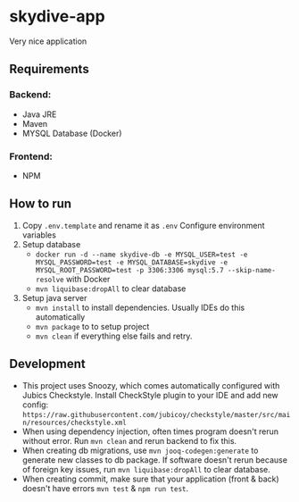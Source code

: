 # skydive-app

Very nice application

## Requirements
### Backend:
* Java JRE
* Maven
* MYSQL Database (Docker)

### Frontend:
* NPM

## How to run
1. Copy `.env.template` and rename it as `.env` Configure environment variables
2. Setup database
    * `docker run -d --name skydive-db -e MYSQL_USER=test -e MYSQL_PASSWORD=test -e MYSQL_DATABASE=skydive -e MYSQL_ROOT_PASSWORD=test -p 3306:3306 mysql:5.7 --skip-name-resolve` with Docker
    * `mvn liquibase:dropAll` to clear database
3. Setup java server
    * `mvn install` to install dependencies. Usually IDEs do this automatically
    * `mvn package` to to setup project
    * `mvn clean` if everything else fails and retry.

## Development
* This project uses Snoozy, which comes automatically configured with Jubics Checkstyle. Install CheckStyle plugin to your IDE and add new config: `https://raw.githubusercontent.com/jubicoy/checkstyle/master/src/main/resources/checkstyle.xml`
* When using dependency injection, often times program doesn't rerun without error. Run `mvn clean` and rerun backend to fix this.
* When creating db migrations, use `mvn jooq-codegen:generate` to generate new classes to db package. If software doesn't rerun because of foreign key issues, run `mvn liquibase:dropAll` to clear database.
* When creating commit, make sure that your application (front & back) doesn't have errors `mvn test` & `npm run test`.